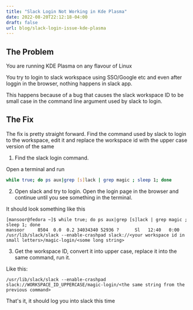 ```yaml
---
title: "Slack Login Not Working in Kde Plasma"
date: 2022-08-20T22:12:18-04:00
draft: false
url: blog/slack-login-issue-kde-plasma
---
```


## The Problem

You are running KDE Plasma on any flavour of Linux

You try to login to slack workspace using SSO/Google etc and even after loggin in the browser, nothing
happens in slack app.


This happens because of a bug that causes the slack workspace ID to be small case in the command line argument
used by slack to login.

## The Fix

The fix is pretty straight forward. Find the command used by slack to login to the workspace, edit it and
replace the workspace id with the upper case version of the same

1. Find the slack login command.

Open a terminal and run
```bash
while true; do ps aux|grep [s]lack | grep magic ; sleep 1; done
```

2. Open slack and try to login. Open the login page in the browser and continue until you see something in the terminal.

It should look something like this

```
[mansoor@fedora ~]$ while true; do ps aux|grep [s]lack | grep magic ; sleep 1; done
mansoor     8504  0.0  0.2 34034340 52936 ?      Sl   12:40   0:00 /usr/lib/slack/slack --enable-crashpad slack://<your workspace id in small letters>/magic-login/<some long string>
```

3. Get the workspace ID, convert it into upper case, replace it into the same command, run it.

Like this:
```
/usr/lib/slack/slack --enable-crashpad slack://WORKSPACE_ID_UPPERCASE/magic-login/<the same string from the previous command>
```



That's it, it should log you into slack this time
